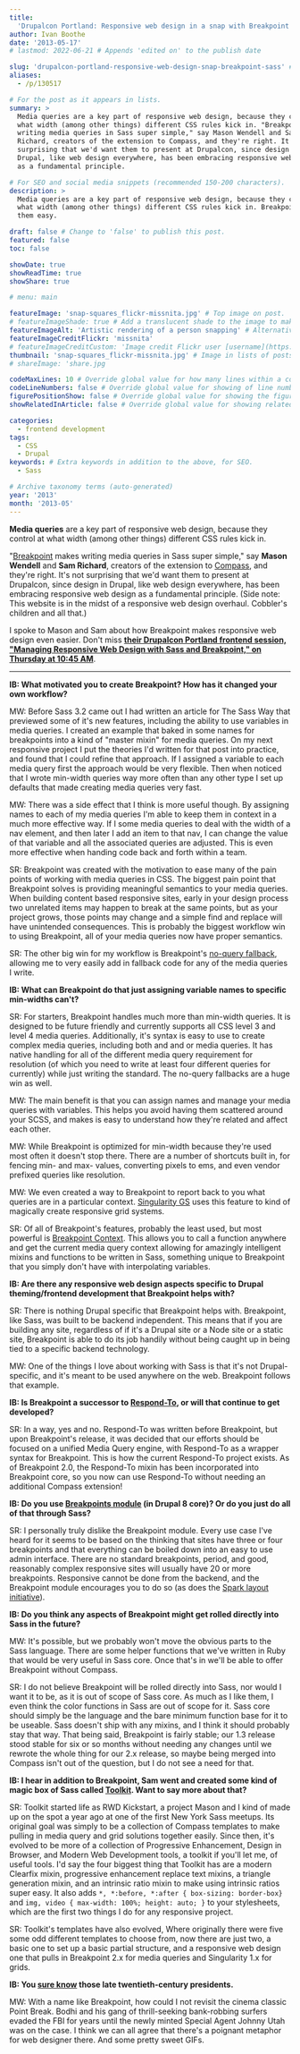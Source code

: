 ```yaml
---
title:
  'Drupalcon Portland: Responsive web design in a snap with Breakpoint and Sass'
author: Ivan Boothe
date: '2013-05-17'
# lastmod: 2022-06-21 # Appends 'edited on' to the publish date

slug: 'drupalcon-portland-responsive-web-design-snap-breakpoint-sass' # Recommended length is 3 to 5 words.
aliases:
  - /p/130517

# For the post as it appears in lists.
summary: >
  Media queries are a key part of responsive web design, because they control at
  what width (among other things) different CSS rules kick in. "Breakpoint makes
  writing media queries in Sass super simple," say Mason Wendell and Sam
  Richard, creators of the extension to Compass, and they're right. It's not
  surprising that we'd want them to present at Drupalcon, since design in
  Drupal, like web design everywhere, has been embracing responsive web design
  as a fundamental principle.

# For SEO and social media snippets (recommended 150-200 characters).
description: >
  Media queries are a key part of responsive web design, because they control at
  what width (among other things) different CSS rules kick in. Breakpoint makes
  them easy.

draft: false # Change to 'false' to publish this post.
featured: false
toc: false

showDate: true
showReadTime: true
showShare: true

# menu: main

featureImage: 'snap-squares_flickr-missnita.jpg' # Top image on post.
# featureImageShade: true # Add a translucent shade to the image to make overlaid text easier to read.
featureImageAlt: 'Artistic rendering of a person snapping' # Alternative text for featured image.
featureImageCreditFlickr: 'missnita'
# featureImageCreditCustom: 'Image credit Flickr user [username](https://www.flickr.com/photos/username).'
thumbnail: 'snap-squares_flickr-missnita.jpg' # Image in lists of posts.
# shareImage: 'share.jpg

codeMaxLines: 10 # Override global value for how many lines within a code block before auto-collapsing.
codeLineNumbers: false # Override global value for showing of line numbers within code block.
figurePositionShow: false # Override global value for showing the figure label.
showRelatedInArticle: false # Override global value for showing related posts in this series at the end of the content.

categories:
  - frontend development
tags:
  - CSS
  - Drupal
keywords: # Extra keywords in addition to the above, for SEO.
  - Sass

# Archive taxonomy terms (auto-generated)
year: '2013'
month: '2013-05'
---
```


**Media queries** are a key part of responsive web design, because they control
at what width (among other things) different CSS rules kick in.

"[Breakpoint](http://breakpoint-sass.com/) makes writing media queries in Sass
super simple," say **Mason Wendell** and **Sam Richard**, creators of the
extension to [Compass](http://compass-style.org/), and they're right. It's not
surprising that we'd want them to present at Drupalcon, since design in Drupal,
like web design everywhere, has been embracing responsive web design as a
fundamental principle. (Side note: This website is in the midst of a responsive
web design overhaul. Cobbler's children and all that.)

I spoke to Mason and Sam about how Breakpoint makes responsive web design even
easier. Don't miss
**[their Drupalcon Portland frontend session, "Managing Responsive Web Design with Sass and Breakpoint," on Thursday at 10:45 AM](https://portland2013.drupal.org/session/managing-responsive-web-design-sass-and-breakpoint.html)**.

---

**IB: What motivated you to create Breakpoint? How has it changed your own
workflow?**

MW: Before Sass 3.2 came out I had written an article for The Sass Way that
previewed some of it's new features, including the ability to use variables in
media queries. I created an example that baked in some names for breakpoints
into a kind of "master mixin" for media queries. On my next responsive project I
put the theories I'd written for that post into practice, and found that I could
refine that approach. If I assigned a variable to each media query first the
approach would be very flexible. Then when noticed that I wrote min-width
queries way more often than any other type I set up defaults that made creating
media queries very fast.

MW: There was a side effect that I think is more useful though. By assigning
names to each of my media queries I'm able to keep them in context in a much
more effective way. If I some media queries to deal with the width of a nav
element, and then later I add an item to that nav, I can change the value of
that variable and all the associated queries are adjusted. This is even more
effective when handing code back and forth within a team.

SR: Breakpoint was created with the motivation to ease many of the pain points
of working with media queries in CSS. The biggest pain point that Breakpoint
solves is providing meaningful semantics to your media queries. When building
content based responsive sites, early in your design process two unrelated items
may happen to break at the same points, but as your project grows, those points
may change and a simple find and replace will have unintended consequences. This
is probably the biggest workflow win to using Breakpoint, all of your media
queries now have proper semantics.

SR: The other big win for my workflow is Breakpoint's
[no-query fallback](https://github.com/at-import/breakpoint/wiki/No-Query-Fallbacks),
allowing me to very easily add in fallback code for any of the media queries I
write.

**IB: What can Breakpoint do that just assigning variable names to specific
min-widths can't?**

SR: For starters, Breakpoint handles much more than min-width queries. It is
designed to be future friendly and currently supports all CSS level 3 and level
4 media queries. Additionally, it's syntax is easy to use to create complex
media queries, including both and and or media queries. It has native handling
for all of the different media query requirement for resolution (of which you
need to write at least four different queries for currently) while just writing
the standard. The no-query fallbacks are a huge win as well.

MW: The main benefit is that you can assign names and manage your media queries
with variables. This helps you avoid having them scattered around your SCSS, and
makes is easy to understand how they're related and affect each other.

MW: While Breakpoint is optimized for min-width because they're used most often
it doesn't stop there. There are a number of shortcuts built in, for fencing
min- and max- values, converting pixels to ems, and even vendor prefixed queries
like resolution.

MW: We even created a way to Breakpoint to report back to you what queries are
in a particular context.
[Singularity GS](https://github.com/at-import/Singularity) uses this feature to
kind of magically create responsive grid systems.

SR: Of all of Breakpoint's features, probably the least used, but most powerful
is
[Breakpoint Context](https://github.com/at-import/breakpoint/wiki/Breakpoint-Context).
This allows you to call a function anywhere and get the current media query
context allowing for amazingly intelligent mixins and functions to be written in
Sass, something unique to Breakpoint that you simply don't have with
interpolating variables.

**IB: Are there any responsive web design aspects specific to Drupal
theming/frontend development that Breakpoint helps with?**

SR: There is nothing Drupal specific that Breakpoint helps with. Breakpoint,
like Sass, was built to be backend independent. This means that if you are
building any site, regardless of if it's a Drupal site or a Node site or a
static site, Breakpoint is able to do its job handily without being caught up in
being tied to a specific backend technology.

MW: One of the things I love about working with Sass is that it's not
Drupal-specific, and it's meant to be used anywhere on the web. Breakpoint
follows that example.

**IB: Is Breakpoint a successor to
[Respond-To](https://github.com/snugug/respond-to), or will that continue to get
developed?**

SR: In a way, yes and no. Respond-To was written before Breakpoint, but upon
Breakpoint's release, it was decided that our efforts should be focused on a
unified Media Query engine, with Respond-To as a wrapper syntax for Breakpoint.
This is how the current Respond-To project exists. As of Breakpoint 2.0, the
Respond-To mixin has been incorporated into Breakpoint core, so you now can use
Respond-To without needing an additional Compass extension!

**IB: Do you use
[Breakpoints module](https://www.drupal.org/project/breakpoints) (in Drupal 8
core)? Or do you just do all of that through Sass?**

SR: I personally truly dislike the Breakpoint module. Every use case I've heard
for it seems to be based on the thinking that sites have three or four
breakpoints and that everything can be boiled down into an easy to use admin
interface. There are no standard breakpoints, period, and good, reasonably
complex responsive sites will usually have 20 or more breakpoints. Responsive
cannot be done from the backend, and the Breakpoint module encourages you to do
so (as does the
[Spark layout initiative](https://www.drupal.org/project/spark)).

**IB: Do you think any aspects of Breakpoint might get rolled directly into Sass
in the future?**

MW: It's possible, but we probably won't move the obvious parts to the Sass
language. There are some helper functions that we've written in Ruby that would
be very useful in Sass core. Once that's in we'll be able to offer Breakpoint
without Compass.

SR: I do not believe Breakpoint will be rolled directly into Sass, nor would I
want it to be, as it is out of scope of Sass core. As much as I like them, I
even think the color functions in Sass are out of scope for it. Sass core should
simply be the language and the bare minimum function base for it to be useable.
Sass doesn't ship with any mixins, and I think it should probably stay that way.
That being said, Breakpoint is fairly stable; our 1.3 release stood stable for
six or so months without needing any changes until we rewrote the whole thing
for our 2.x release, so maybe being merged into Compass isn't out of the
question, but I do not see a need for that.

**IB: I hear in addition to Breakpoint, Sam went and created some kind of magic
box of Sass called [Toolkit](https://github.com/at-import/toolkit). Want to say
more about that?**

SR: Toolkit started life as RWD Kickstart, a project Mason and I kind of made up
on the spot a year ago at one of the first New York Sass meetups. Its original
goal was simply to be a collection of Compass templates to make pulling in media
query and grid solutions together easily. Since then, it's evolved to be more of
a collection of Progressive Enhancement, Design in Browser, and Modern Web
Development tools, a toolkit if you'll let me, of useful tools. I'd say the four
biggest thing that Toolkit has are a modern Clearfix mixin, progressive
enhancement replace text mixins, a triangle generation mixin, and an intrinsic
ratio mixin to make using intrinsic ratios super easy. It also adds
`*, *:before, *:after { box-sizing: border-box}` and
`img, video { max-width: 100%; height: auto; }` to your stylesheets, which are
the first two things I do for any responsive project.

SR: Toolkit's templates have also evolved, Where originally there were five some
odd different templates to choose from, now there are just two, a basic one to
set up a basic partial structure, and a responsive web design one that pulls in
Breakpoint 2.x for media queries and Singularity 1.x for grids.

**IB: You [sure know](http://breakpoint-sass.com/) those late twentieth-century
presidents.**

MW: With a name like Breakpoint, how could I not revisit the cinema classic
Point Break. Bodhi and his gang of thrill-seeking bank-robbing surfers evaded
the FBI for years until the newly minted Special Agent Johnny Utah was on the
case. I think we can all agree that there's a poignant metaphor for web designer
there. And some pretty sweet GIFs.
